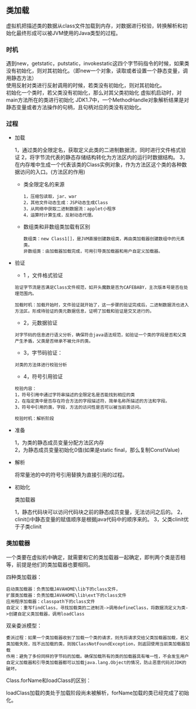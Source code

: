 ## 类加载

虚拟机把描述类的数据从class文件加载到内存，对数据进行校验，转换解析和初始化最终形成可以被JVM使用的Java类型的过程。

### 时机

遇到new，getstatic，putstatic，invokestatic这四个字节码指令的时候，如果类没有初始化，则对其初始化。（即new一个对象，读取或者设置一个静态变量，调用静态方法）        
使用反射对类进行反射调用的时候，若类没有初始化，则对其初始化。     
初始化一个类时，若父类没有初始化，那么对其父类初始化
虚拟机启动时，对main方法所在的类进行初始化
JDK1.7中，一个MethodHandle对象解析结果是对静态变量或者方法操作的句柄，且句柄对应的类没有初始化。

### 过程

- 加载

  1，通过类的全限定名，获取定义此类的二进制数据流，同时进行文件格式验证
  2，将字节流代表的静态存储结构转化为方法区内的运行时数据结构。
  3，在内存堆中生成一个代表该类的Class实例对象，作为方法区这个类的各种数据访问的入口。(方法区的作用)

  - 类全限定名的来源

    ```
    1，压缩包读取，jar、war
    2，其他文件动态生成：JSP动态生成Class
    3，从网络中获取二进制数据流：applet小程序
    4，运算时计算生成，反射动态代理。
    ```

  - 数组类和非数组类加载有区别

    ```
    数组类：new Class1[]，是JVM直接创建数组类，再由类加载器创建数组中的元素类。                 
    非数组类：由加载器加载完成，可用引导类加载器和用户自定义加载器。
    ```

- 验证

  - 1 ，文件格式验证

  ```
  验证字节流是否满足Class文件规范，如开头魔数是否为CAFEBABY，主次版本号是否在处理范围内。
  
  加载时机：加载开始时，文件验证就开始了，这一步骤的验证完成后，二进制数据流也进入方法区。形成待验证的类元数据信息，证明了加载和验证是交叉进行的。
  ```

  - 2，元数据验证

  ```
  对字节码的信息进行语义分析，确保符合java语法规范，如验证一个类的字段是否和父类产生矛盾，父类是否继承不被允许的类。
  ```

  - 3，字节码验证：

  ```
  对类的方法体进行校验分析
  ```

  - 4，符号引用验证

  ```
  校验内容：
  1，符号引用中通过字符串描述的全限定名是否能找到相应的类
  2，在指定类中是否存在符合方法的字段描述符，简单名称所描述的方法和字段。
  3，符号中引用的类，字段，方法的访问性是否可以被当前类访问。
  
  校验时机：解析阶段
  ```

- 准备

  1，为类的静态成员变量分配方法区内存          
  2，为静态成员变量初始化0值(如果是static final，那么复制ConstValue)

- 解析

  将常量池的中的符号引用替换为直接引用的过程。

- 初始化

  类加载器<clinit>

  1，静态代码块可以访问代码块之前的静态成员变量，无法访问之后的。
  2，clinit()中静态变量的赋值顺序是根据java代码中的顺序来的。
  3，父类clinit优于子类clinit

### 类加载器

一个类要在虚拟机中确定，就需要和它的类加载器一起确定，即判两个类是否相等，前提是他们的类加载器也要相同。

四种类加载器：

```
启动类加载器：负责加载JAVAHOME\lib下的class文件，
扩展类加载器：负责加载JAVAHOME\lib\ext下的class文件
应用程序加载器：classpath下的class文件
自定义：重写findClass，寻找加载类的二进制流->调用defineClass，将数据流定义为类->创建自定义类加载器，调用loadClass
```

双亲委派模型：

```
委派过程：如果一个类加载器收到了加载一个类的请求，则先将请求交给父类加载器加载，若父类加载失败，找不出加载的类，则抛ClassNotFoundException，则返回使用当前类加载器加载
作用：避免了多份同样的字节码的加载。确保加载所有的类的加载器具有唯一性，不会发生用户自定义加载器和引导类加载器都可以加载java.lang.Object的情况，防止恶意代码对JDK的破坏。
```

Class.forName和loadClass的区别：

loadClass加载的类处于加载阶段尚未被解析，forName加载的类已经完成了初始化。